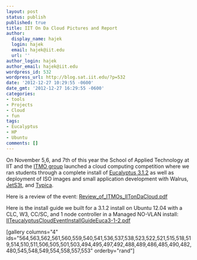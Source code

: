 ```yaml
---
layout: post
status: publish
published: true
title: IIT On Da Cloud Pictures and Report
author:
  display_name: hajek
  login: hajek
  email: hajek@iit.edu
  url: ''
author_login: hajek
author_email: hajek@iit.edu
wordpress_id: 532
wordpress_url: http://blog.sat.iit.edu/?p=532
date: '2012-12-27 10:29:55 -0600'
date_gmt: '2012-12-27 16:29:55 -0600'
categories:
- tools
- Projects
- Cloud
- fun
tags:
- Eucalyptus
- HP
- Ubuntu
comments: []
---
```

<p>On November 5,6, and 7th of this year the School of Applied Technology at IIT and the <a href="http://itmo.drupalgardens.com/" title="ITMO">ITMO group</a> launched a cloud computing competition where we ran students through a complete install of <a href="http://www.eucalyptus.com/" title="http://www.eucalyptus.com/">Eucalyptus 3.1.2</a> as well as deployment of ISO images and small application development with Walrus, <a href="http://jets3t.s3.amazonaws.com/index.html" title="Jets3t library for connecting to Walrus">JetS3t</a>, and <a href="http://code.google.com/p/typica/" title="Typica Cloud Compting Library">Typica</a>. </p>
<p>Here is a review of the event: <a href='https://blog.sat.iit.edu/wp-content/uploads/2012/12/Review_of_ITMOs_IITonDaCloud.pdf'>Review_of_ITMOs_IITonDaCloud.pdf</a></p>
<p>Here is the install guide we built for a 3.1.2 install on Ubuntu 12.04 with a CLC, W3, CC/SC, and 1 node controller in a Managed NO-VLAN install: <a href="http://sdrv.ms/UondHb">IITeucalyptusCloudEventInstallGuideEuca3-1-2.pdf</a></p>
<p>[gallery columns="4" ids="564,563,562,561,560,559,540,541,536,537,538,523,522,521,515,518,519,514,510,511,506,505,501,503,494,495,497,492,488,489,486,485,490,482,480,545,548,549,554,558,557,553" orderby="rand"]</p>
